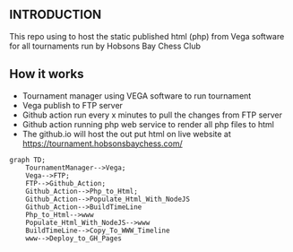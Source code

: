## INTRODUCTION

This repo using to host the static published html (php) from Vega software for all tournaments run by Hobsons Bay Chess Club

## How it works
- Tournament manager using VEGA software to run tournament
- Vega publish to FTP server
- Github action run every x minutes to pull the changes from FTP server
- Github action running php web service to render all php files to html
- The github.io will host the out put html on live website at https://tournament.hobsonsbaychess.com/

```mermaid
graph TD;
    TournamentManager-->Vega;
    Vega-->FTP;
    FTP-->Github_Action;
    Github_Action-->Php_to_Html;
    Github_Action-->Populate_Html_With_NodeJS
    Github_Action-->BuildTimeLine
    Php_to_Html-->www
    Populate_Html_With_NodeJS-->www
    BuildTimeLine-->Copy_To_WWW_Timeline
    www-->Deploy_to_GH_Pages
```

